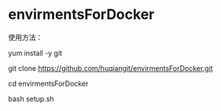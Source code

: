 # envirmentsForDocker
使用方法：

yum install -y git

git clone https://github.com/huqiangit/envirmentsForDocker.git

cd envirmentsForDocker

bash setup.sh
